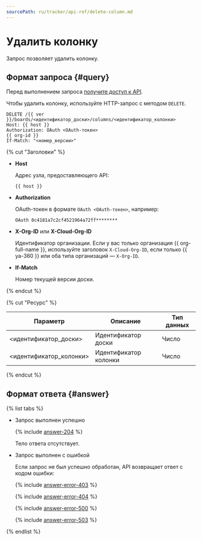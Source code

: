 ```yaml
---
sourcePath: ru/tracker/api-ref/delete-column.md
---
```

# Удалить колонку

Запрос позволяет удалить колонку.

## Формат запроса {#query}

Перед выполнением запроса [получите доступ к API](concepts/access.md).

Чтобы удалить колонку, используйте HTTP-запрос с методом `DELETE`.

```
DELETE /{{ ver }}/boards/<идентификатор_доски>/columns/<идентификатор_колонки>
Host: {{ host }}
Authorization: OAuth <OAuth-токен>
{{ org-id }}
If-Match: "<номер_версии>"
```

{% cut "Заголовки" %}

- **Host**

    Адрес узла, предоставляющего API:
    ```
    {{ host }}
    ```

- **Authorization**

    OAuth-токен в формате `OAuth <OAuth-токен>`, например:

    ```
    OAuth 0c4181a7c2cf4521964a72ff********
    ```


- **X-Org-ID** или **X-Cloud-Org-ID**

    Идентификатор организации. Если у вас только организация {{ org-full-name }}, используйте заголовок `X-Cloud-Org-ID`, если только {{ ya-360 }} или оба типа организаций — `X-Org-ID`.


- **If-Match**

    Номер текущей версии доски.

{% endcut %}

{% cut "Ресурс" %}

Параметр | Описание | Тип данных
----- | ----- | -----
\<идентификатор_доски\> | Идентификатор доски | Число
\<идентификатор_колонки\> | Идентификатор колонки | Число

{% endcut %}

## Формат ответа {#answer}

{% list tabs %}

- Запрос выполнен успешно

    {% include [answer-204](../_includes/tracker/api/answer-204.md) %}
    
    Тело ответа отсутствует.

- Запрос выполнен с ошибкой

    Если запрос не был успешно обработан, API возвращает ответ с кодом ошибки:

    {% include [answer-error-403](../_includes/tracker/api/answer-error-403.md) %}

    {% include [answer-error-404](../_includes/tracker/api/answer-error-404.md) %}

    {% include [answer-error-500](../_includes/tracker/api/answer-error-500.md) %}

    {% include [answer-error-503](../_includes/tracker/api/answer-error-503.md) %}

{% endlist %}
